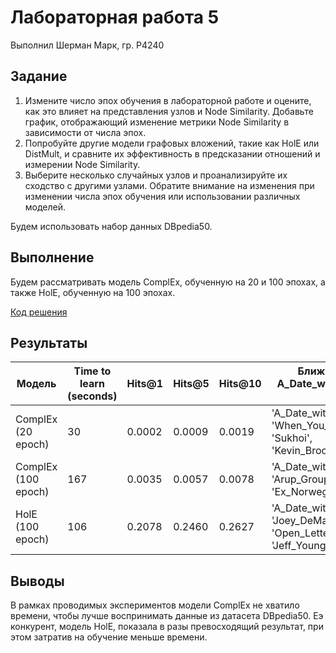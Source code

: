 # Лабораторная работа 5

Выполнил Шерман Марк, гр. P4240

## Задание

1. Измените число эпох обучения в лабораторной работе и оцените, как это влияет на представления узлов и Node Similarity. Добавьте график,
 отображающий изменение метрики Node Similarity в зависимости от числа  эпох.
2. Попробуйте другие модели графовых вложений, такие как HolE или DistMult, и
сравните их эффективность в предсказании отношений и измерении Node
Similarity.
3. Выберите несколько случайных узлов и проанализируйте их сходство с другими
узлами. Обратите внимание на изменения при изменении числа эпох обучения
или использовании различных моделей.

Будем использовать набор данных DBpedia50.

## Выполнение

Будем рассматривать модель ComplEx, обученную на 20 и 100 эпохах, а также HolE, обученную на 100 эпохах.

[Код решения](Lab5.ipynb)

## Результаты

| Модель              | Time to learn (seconds) | Hits@1 | Hits@5 | Hits@10 | Ближайшие узлы для A_Date_with_The_Smithereens (cosine)                                          | Ближайшие узлы для Bernt_Moen (cosine)                                 |
|---------------------|-------------------------|--------|--------|---------|--------------------------------------------------------------------------------------------------|------------------------------------------------------------------------|
| ComplEx (20 epoch)  | 30                      | 0.0002 | 0.0009 | 0.0019  | 'A_Date_with_The_Smithereens', 'When_You_Come_Home', 'Sukhoi', 'Kevin_Brock_(American_football)' | 'Bernt_Moen', 'Live_for_You_(album)', 'Timetrap', 'Simon_Corbell'      |
| ComplEx (100 epoch) | 167                     | 0.0035 | 0.0057 | 0.0078  | 'A_Date_with_The_Smithereens', 'Arup_Group', 'FC_Biel-Bienne', 'Ex_Norwegian'                    | 'Bernt_Moen', 'Neobaryssinus', 'Blue_Mode', 'Words_of_Wisdom_and_Hope' |
| HolE (100 epoch)    | 106                     | 0.2078 | 0.2460 | 0.2627  | 'A_Date_with_The_Smithereens', 'Joey_DeMaio', 'Open_Letter_(To_a_Landlord)', 'Jeff_Young'        | 'Bernt_Moen', 'Sacredly_Agnezious', 'Don_Friedman', 'Doudou_Gouirand'  |


## Выводы

В рамках проводимых экспериментов модели ComplEx не хватило времени, чтобы лучше воспринимать данные из датасета DBpedia50. Еэ конкурент, модель HolE, показала в разы превосходящий результат, при этом затратив на обучение меньше времени.
